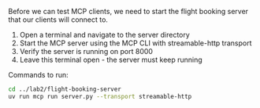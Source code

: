 Before we can test MCP clients, we need to start the flight booking server that our clients will connect to.
1. Open a terminal and navigate to the server directory
2. Start the MCP server using the MCP CLI with streamable-http transport
3. Verify the server is running on port 8000
4. Leave this terminal open - the server must keep running

Commands to run:
```bash
cd ../lab2/flight-booking-server
uv run mcp run server.py --transport streamable-http
```

